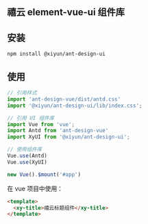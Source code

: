 ## 禧云 element-vue-ui 组件库

## 安装
```
npm install @xiyun/ant-design-ui
```

## 使用

```js
// 引用样式
import 'ant-design-vue/dist/antd.css'
import '@xiyun/ant-design-ui/lib/index.css';

// 引用 UI 组件库
import Vue from 'vue';
import Antd from 'ant-design-vue'
import XyUI from '@xiyun/ant-design-ui';

// 使用组件库
Vue.use(Antd)
Vue.use(XyUI)

new Vue().$mount('#app')
```

在 vue 项目中使用：

```html
<template>
  <xy-title>禧云标题组件</xy-title>
</template>
```
